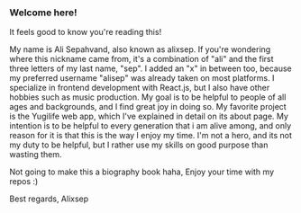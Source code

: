 ### Welcome here!

It feels good to know you're reading this!

My name is Ali Sepahvand, also known as alixsep. If you're wondering where this nickname came from, it's a combination of "ali" and the first three letters of my last name, "sep". I added an "x" in between too, because my preferred username "alisep" was already taken on most platforms.
I specialize in frontend development with React.js, but I also have other hobbies such as music production. My goal is to be helpful to people of all ages and backgrounds, and I find great joy in doing so. My favorite project is the Yugilife web app, which I've explained in detail on its about page.
My intention is to be helpful to every generation that i am alive among, and only reason for it is that this is the way I enjoy my time. I'm not a hero, and its not my duty to be helpful, but I rather use my skills on good purpose than wasting them.

Not going to make this a biography book haha,
Enjoy your time with my repos :)

Best regards,
Alixsep
